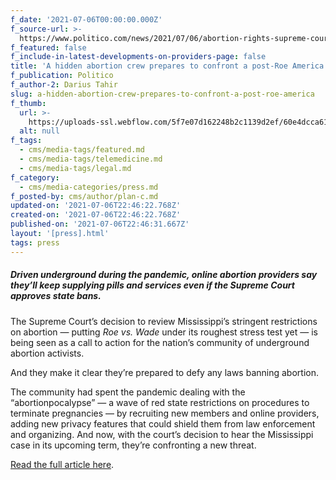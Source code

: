 ```yaml
---
f_date: '2021-07-06T00:00:00.000Z'
f_source-url: >-
  https://www.politico.com/news/2021/07/06/abortion-rights-supreme-court-states-restrictions-497821
f_featured: false
f_include-in-latest-developments-on-providers-page: false
title: 'A hidden abortion crew prepares to confront a post-Roe America '
f_publication: Politico
f_author-2: Darius Tahir
slug: a-hidden-abortion-crew-prepares-to-confront-a-post-roe-america
f_thumb:
  url: >-
    https://uploads-ssl.webflow.com/5f7e07d162248b2c1139d2ef/60e4dcca6113163b5b11f385_static.politico.com.jpg
  alt: null
f_tags:
  - cms/media-tags/featured.md
  - cms/media-tags/telemedicine.md
  - cms/media-tags/legal.md
f_category:
  - cms/media-categories/press.md
f_posted-by: cms/author/plan-c.md
updated-on: '2021-07-06T22:46:22.768Z'
created-on: '2021-07-06T22:46:22.768Z'
published-on: '2021-07-06T22:46:31.667Z'
layout: '[press].html'
tags: press
---
```


##### Driven underground during the pandemic, online abortion providers say they’ll keep supplying pills and services even if the Supreme Court approves state bans.

The Supreme Court’s decision to review Mississippi’s stringent restrictions on abortion — putting _Roe vs. Wade_ under its roughest stress test yet — is being seen as a call to action for the nation’s community of underground abortion activists.

And they make it clear they’re prepared to defy any laws banning abortion.

The community had spent the pandemic dealing with the “abortionpocalypse” — a wave of red state restrictions on procedures to terminate pregnancies — by recruiting new members and online providers, adding new privacy features that could shield them from law enforcement and organizing. And now, with the court’s decision to hear the Mississippi case in its upcoming term, they’re confronting a new threat.

[Read the full article here](https://www.politico.com/news/2021/07/06/abortion-rights-supreme-court-states-restrictions-497821).

‍
